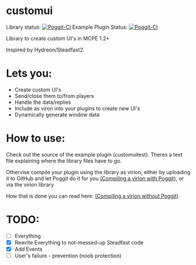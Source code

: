 # customui
Library status: [![Poggit-CI](https://poggit.pmmp.io/ci.badge/thebigsmileXD/customui/customui)](https://poggit.pmmp.io/ci/thebigsmileXD/customui/customui)
Example Plugin Status: [![Poggit-CI](https://poggit.pmmp.io/ci.badge/thebigsmileXD/customui/customuitest)](https://poggit.pmmp.io/ci/thebigsmileXD/customui/customuitest)

Library to create custom UI's in MCPE 1.2+

Inspired by Hydreon/Steadfast2.
# Lets you:
- Create custom UI's
- Send/close them to/from players
- Handle the data/replies
- Include as viron into your plugins to create new UI's
- Dynamically generate window data
# How to use:
Check out the source of the example plugin (customuitest). Theres a text file explaining where the library files have to go.

Othervise compile your plugin using the library as virion, either by uploading it to GitHub and let Poggit do it for you [(Compiling a virion with Poggit)](https://github.com/poggit/support/blob/master/virion.md#compiling-a-virion-with-poggit), or via the virion library

How that is done you can read here: [(Compiling a virion without Poggit)](https://github.com/poggit/support/blob/master/virion.md#compiling-a-virion-without-poggit)
# TODO:
- [ ] Everything
- [x] Rewrite Everything to not-messed-up Steadfast code
- [x] Add Events
- [ ] User's failure - prevention (noob protection)
